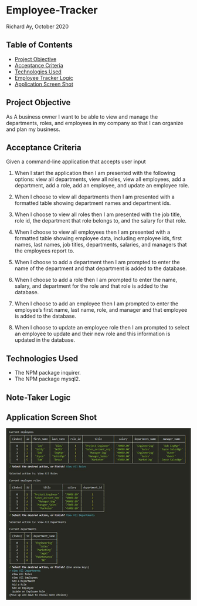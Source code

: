 # Employee-Tracker

Richard Ay, October 2020

## Table of Contents
* [Project Objective](#project-objective)
* [Acceptance Criteria](#acceptance-criteria)
* [Technologies Used](#technologies-used)
* [Employee Tracker Logic](#employee-tracker-logic)
* [Application Screen Shot](#application-screen-shot)


## Project Objective
As A business owner I want to be able to view and manage the departments, roles, and employees in my company
so that I can organize and plan my business.

## Acceptance Criteria
Given a command-line application that accepts user input

1) When I start the application then I am presented with the following options: view all departments, view all roles, view all employees, add a department, add a role, add an employee, and update an employee role.

2) When I choose to view all departments then I am presented with a formatted table showing department names and department ids.

3) When I choose to view all roles then I am presented with the job title, role id, the department that role belongs to, and the salary for that role.

4) When I choose to view all employees then I am presented with a formatted table showing employee data, including employee ids, first names, last names, job titles, departments, salaries, and managers that the employees report to.

5) When I choose to add a department then I am prompted to enter the name of the department and that department is added to the database.

6) When I choose to add a role then I am prompted to enter the name, salary, and department for the role and that role is added to the database.

7) When I choose to add an employee then I am prompted to enter the employee’s first name, last name, role, and manager and that employee is added to the database.

8) When I choose to update an employee role then I am prompted to select an employee to update and their new role and this information is updated in the database.

## Technologies Used
* The NPM package inquirer.
* The NPM package mysql2.

## Note-Taker Logic


## Application Screen Shot
![Employee-Tracker Image](./screen-capture.jpg)